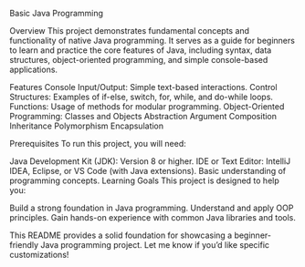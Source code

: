 Basic Java Programming

Overview
This project demonstrates fundamental concepts and functionality of native Java programming. It serves as a guide for beginners to learn and practice the core features of Java, including syntax, data structures, object-oriented programming, and simple console-based applications.

Features
Console Input/Output: Simple text-based interactions.
Control Structures: Examples of if-else, switch, for, while, and do-while loops.
Functions: Usage of methods for modular programming.
Object-Oriented Programming:
Classes and Objects
Abstraction
Argument
Composition
Inheritance
Polymorphism
Encapsulation

Prerequisites
To run this project, you will need:

Java Development Kit (JDK): Version 8 or higher.
IDE or Text Editor: IntelliJ IDEA, Eclipse, or VS Code (with Java extensions).
Basic understanding of programming concepts.
Learning Goals
This project is designed to help you:

Build a strong foundation in Java programming.
Understand and apply OOP principles.
Gain hands-on experience with common Java libraries and tools.

This README provides a solid foundation for showcasing a beginner-friendly Java programming project. Let me know if you’d like specific customizations!
